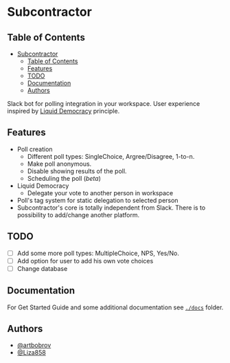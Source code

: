 # Subcontractor

## Table of Contents
- [Subcontractor](#subcontractor)
  - [Table of Contents](#table-of-contents)
  - [Features](#features)
  - [TODO](#todo)
  - [Documentation](#documentation)
  - [Authors](#authors)

Slack bot for polling integration in your workspace.
User experience inspired by [Liquid Democracy](https://medium.com/organizer-sandbox/liquid-democracy-true-democracy-for-the-21st-century-7c66f5e53b6f) principle.

## Features

* Poll creation
  * Different poll types: SingleChoice, Argree/Disagree, 1-to-n.
  * Make poll anonymous.
  * Disable showing results of the poll.
  * Scheduling the poll (_beta_)
* Liquid Democracy
  * Delegate your vote to another person in workspace
* Poll's tag system for static delegation to selected person
* Subcontractor's core is totally independent from Slack. There is to possibility to add/change another platform.
  
## TODO

- [ ] Add some more poll types: MultipleChoice, NPS, Yes/No.
- [ ] Add option for user to add his own vote choices
- [ ] Change database

## Documentation

For Get Started Guide and some additional documentation see [`./docs`](./docs) folder.

## Authors

* [@artbobrov](https://github.com/artbobrov)
* [@Liza858](https://github.com/Liza858)